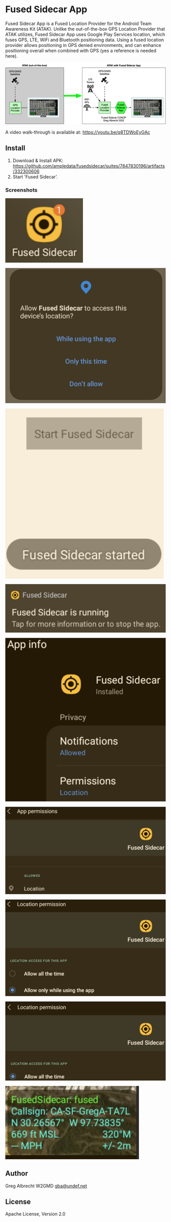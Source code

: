 # Fused Sidecar App

Fused Sidecar App is a Fused Location Provider for the Android Team Awareness Kit (ATAK). Unlike the out-of-the-box GPS Location Provider that ATAK utilizes, Fused Sidecar App uses Google Play Services location, which fuses GPS, LTE, WiFi and Bluetooth positioning data. Using a fused location provider allows positioning in GPS denied environments, and can enhance positioning overall when combined with GPS (yes a reference is needed here).

![Fused Sidecar CONOP](docs/fusedsidecar_conop.png)

A video walk-through is available at: https://youtu.be/q8TDWoEyGAc

## Install

1. Download & Install APK: https://github.com/ampledata/fusedsidecar/suites/7847830196/artifacts/332300606
2. Start 'Fused Sidecar'.

### Screenshots

![Fused Sidecar App icon](docs/icon.png)

![Location Prompt](docs/location_prompt.png)

![Start Fused Sidecar](docs/start.png)

![Fused Sidecar notification](docs/notification.png)

![Fused Sidecar App info](docs/app_info.png)

![Fused Sidecar App permissions](docs/app_permissions.png)

![Fused Sidecar App permissions background off](docs/app_permissions_off.png)

![Fused Sidecar App permissions background on](docs/app_permissions_on.png)

![Fused Sidecar App ATAK](docs/atak.png)


## Author
Greg Albrecht W2GMD <gba@undef.net>

## License
Apache License, Version 2.0
